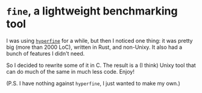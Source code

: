 # `fine`, a lightweight benchmarking tool

I was using [`hyperfine`][1] for a while, but then I noticed one thing: it was pretty big (more than 2000 LoC), written in Rust, and non-Unixy.
It also had a bunch of features I didn't need.

So I decided to rewrite some of it in C. The result is a (I think) Unixy tool that can do much of the same in much less code. Enjoy!

(P.S. I have nothing against `hyperfine`, I just wanted to make my own.)

[1]: https://github.com/sharkdp/hyperfine
